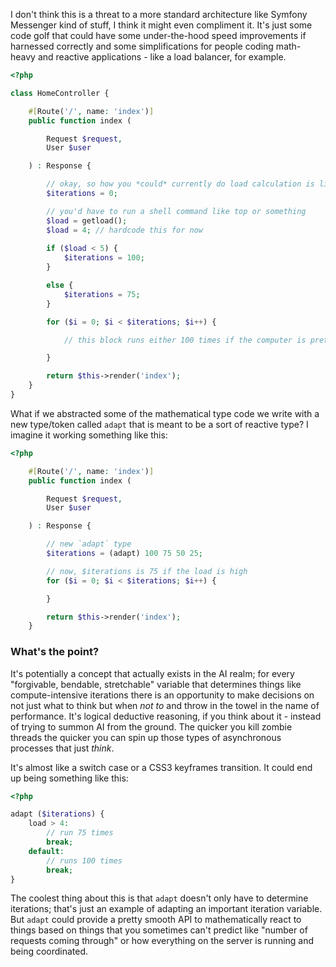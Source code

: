 I don't think this is a threat to a more standard architecture like Symfony Messenger kind of stuff, I think it might even compliment it. It's just some code golf that could have some under-the-hood speed improvements if harnessed correctly and some simplifications for people coding math-heavy and reactive applications - like a load balancer, for example.

```php
<?php

class HomeController {

    #[Route('/', name: 'index')]
    public function index (

        Request $request,
        User $user

    ) : Response {

        // okay, so how you *could* currently do load calculation is like this:
        $iterations = 0;

        // you'd have to run a shell command like top or something
        $load = getload();
        $load = 4; // hardcode this for now
        
        if ($load < 5) {
            $iterations = 100;
        }

        else {
            $iterations = 75;
        }

        for ($i = 0; $i < $iterations; $i++) {

            // this block runs either 100 times if the computer is pretty freed up or else 75 times if it's not

        }

        return $this->render('index');
    }
}

```
What if we abstracted some of the mathematical type code we write with a new type/token called `adapt` that is meant to be a sort of reactive type? I imagine it working something like this:
```php
<?php

    #[Route('/', name: 'index')]
    public function index (

        Request $request,
        User $user

    ) : Response {

        // new `adapt` type
        $iterations = (adapt) 100 75 50 25;

        // now, $iterations is 75 if the load is high
        for ($i = 0; $i < $iterations; $i++) {

        }

        return $this->render('index');
    }
```
### What's the point?
It's potentially a concept that actually exists in the AI realm; for every "forgivable, bendable, stretchable" variable that determines things like compute-intensive iterations there is an opportunity to make decisions on not just what to think but when *not to* and throw in the towel in the name of performance. It's logical deductive reasoning, if you think about it - instead of trying to summon AI from the ground. The quicker you kill zombie threads the quicker you can spin up those types of asynchronous processes that just *think*.

It's almost like a switch case or a CSS3 keyframes transition. It could end up being something like this:
```php
<?php

adapt ($iterations) {
    load > 4:
        // run 75 times
        break;
    default:
        // runs 100 times
        break;
}
```
The coolest thing about this is that `adapt` doesn't only have to determine iterations; that's just an example of adapting an important iteration variable. But `adapt` could provide a pretty smooth API to mathematically react to things based on things that you sometimes can't predict like "number of requests coming through" or how everything on the server is running and being coordinated.